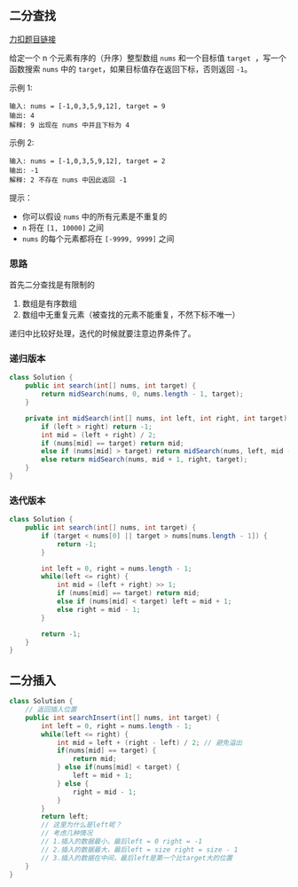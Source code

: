 ## 二分查找
[力扣题目链接](https://leetcode-cn.com/problems/binary-search/)

给定一个 n 个元素有序的（升序）整型数组 `nums` 和一个目标值 `target`  ，写一个函数搜索 `nums` 中的 `target`，如果目标值存在返回下标，否则返回 `-1`。

示例 1:
```
输入: nums = [-1,0,3,5,9,12], target = 9     
输出: 4       
解释: 9 出现在 nums 中并且下标为 4     
```

示例 2:
```
输入: nums = [-1,0,3,5,9,12], target = 2     
输出: -1        
解释: 2 不存在 nums 中因此返回 -1        
```

提示：
-   你可以假设 `nums` 中的所有元素是不重复的
-   `n` 将在 `[1, 10000]` 之间
-   `nums` 的每个元素都将在 `[-9999, 9999]` 之间

### 思路
首先二分查找是有限制的
1. 数组是有序数组
2. 数组中无重复元素（被查找的元素不能重复，不然下标不唯一）

递归中比较好处理，迭代的时候就要注意边界条件了。

### 递归版本
```java
class Solution {
    public int search(int[] nums, int target) {
        return midSearch(nums, 0, nums.length - 1, target);
    }

    private int midSearch(int[] nums, int left, int right, int target) {
        if (left > right) return -1;
        int mid = (left + right) / 2;
        if (nums[mid] == target) return mid;
        else if (nums[mid] > target) return midSearch(nums, left, mid - 1, target);
        else return midSearch(nums, mid + 1, right, target);
    }
}
```

### 迭代版本
```java
class Solution {
    public int search(int[] nums, int target) {
        if (target < nums[0] || target > nums[nums.length - 1]) {
            return -1;
        }

        int left = 0, right = nums.length - 1;
        while(left <= right) {
            int mid = (left + right) >> 1;
            if (nums[mid] == target) return mid;
            else if (nums[mid] < target) left = mid + 1;
            else right = mid - 1;
        }

        return -1;
    }
}
```


## 二分插入
```java
class Solution {
	// 返回插入位置
    public int searchInsert(int[] nums, int target) {
        int left = 0, right = nums.length - 1;
        while(left <= right) {
            int mid = left + (right - left) / 2; // 避免溢出
            if(nums[mid] == target) {
                return mid;
            } else if(nums[mid] < target) {
                left = mid + 1;
            } else {
                right = mid - 1;
            }
        }
        return left;
        // 这里为什么是left呢？
        // 考虑几种情况
        // 1.插入的数据最小，最后left = 0 right = -1
        // 2.插入的数据最大，最后left = size right = size - 1
        // 3.插入的数据在中间，最后left是第一个比target大的位置
    }
}
```
